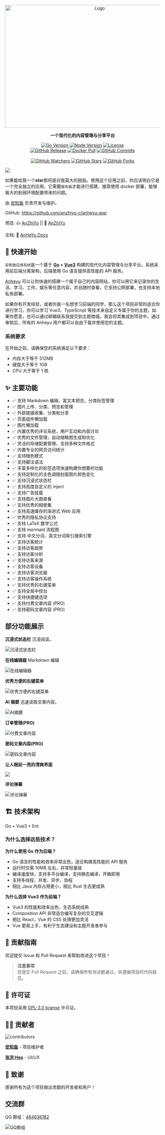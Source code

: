<p align="center">
  <a href="https://github.com/anzhiyu-c/anheyu-app" target="_blank" title="访问项目仓库">
    <img src="https://upload-bbs.miyoushe.com/upload/2025/08/27/125766904/445bc304fe1a5edf8c0250beac0731b5_953439680145318785.png" height="400" width="600" alt="Logo" />
  </a>
</p>

<p align="center"><strong>一个现代化的内容管理与分享平台</strong></p>

<p align="center">
  <a title="Go Version" target="_blank" href="https://go.dev/"><img alt="Go Version" src="https://img.shields.io/badge/Go-%3E%3D%201.24.4-91DEFA?style=flat"></a>
  <a title="Node.js Version" target="_blank" href="https://nodejs.org/"><img alt="Node Version" src="https://img.shields.io/badge/Node-%3E%3D%2020.19.4-yellowgreen?style=flat"></a>
  <a title="License" target="_blank" href="https://github.com/anzhiyu-c/anheyu-app/blob/main/LICENSE"><img alt="License" src="https://img.shields.io/github/license/anzhiyu-c/anheyu-app.svg?style=flat"></a>
  <br>
  <a title="GitHub Release" target="_blank" href="https://github.com/anzhiyu-c/anheyu-app/releases"><img alt="GitHub Release" src="https://img.shields.io/github/v/release/anzhiyu-c/anheyu-app?style=flat"></a>
  <a title="Docker Pulls" target="_blank" href="https://hub.docker.com/r/anheyu/anheyu-backend"><img alt="Docker Pull" src="https://img.shields.io/docker/pulls/anheyu/anheyu-backend?color=red&label=Docker%20Pull"></a>
  <a title="GitHub Commits" target="_blank" href="https://github.com/anzhiyu-c/anheyu-app/commits/main"><img alt="GitHub Commits" src="https://img.shields.io/github/commit-activity/m/anzhiyu-c/anheyu-app.svg?style=flat&color=brightgreen&label=commits"></a>
  <br><br>
  <a title="GitHub Watchers" target="_blank" href="https://github.com/anzhiyu-c/anheyu-app/watchers"><img alt="GitHub Watchers" src="https://img.shields.io/github/watchers/anzhiyu-c/anheyu-app.svg?label=Watchers&style=social"></a>  
  <a title="GitHub Stars" target="_blank" href="https://github.com/anzhiyu-c/anheyu-app/stargazers"><img alt="GitHub Stars" src="https://img.shields.io/github/stars/anzhiyu-c/anheyu-app.svg?label=Stars&style=social"></a>  
  <a title="GitHub Forks" target="_blank" href="https://github.com/anzhiyu-c/anheyu-app/network/members"><img alt="GitHub Forks" src="https://img.shields.io/github/forks/anzhiyu-c/anheyu-app.svg?label=Forks&style=social"></a>  
</p>

![](https://upload-bbs.miyoushe.com/upload/2025/10/28/125766904/04eea66306f81b76b4e3623ee098bf40_3240315038986097575.png?x-oss-process=image/format,avif)

如果能给我一个**star**那将是对我莫大的鼓励。使用这个应用之前，你应该明白它是一个完全独立的应用，它需要`服务器`才能进行搭建，推荐使用 docker 部署，能够极大的削弱环境配置带来的问题。

由 [安知鱼](https://github.com/anzhiyu-c) 负责开发与维护。

GitHub: https://github.com/anzhiyu-c/anheyu-app

预览: 👍 [AnZhiYu](https://blog.anheyu.com/) || 🤞 [AnZhiYu](https://index.anheyu.com/)

文档: 📖 [AnHeYu Docs](https://dev.anheyu.com)

## 🚀 快速开始

`安和鱼应用系统`是一个基于 **[Go](https://go.dev/) + [Vue3](https://vuejs.org/)** 构建的现代化内容管理与分享平台。系统采用前后端分离架构，后端使用 Go 语言提供高性能的 API 服务。

[Anheyu](https://github.com/anzhiyu-c/anheyu-app) 可以让你快速的搭建一个属于自己的内容网站，你可以用它来记录你的生活、学习、工作、娱乐等任意内容，并且随时查看，它支持公网部署，也支持本地私有部署。

如果你有开发经验，或者你是一名想学习前端的同学，那么这个项目非常的适合你进行学习，你可以学习 Vue3、TypeScript 等技术来自定义专属于你的主题，如果你愿意，也可以通过邮箱联系我提交到主题商城，我会将其集成到项目中，通过审核后，所有的 Anheyu 用户都可以自由下载并使用您的主题。

### 系统要求

在开始之前，请确保您的系统满足以下要求：

- 内存大于等于 512MB
- 硬盘大于等于 1GB
- CPU 大于等于 1 核

## ✨ 主要功能

- ✅ 支持 Markdown 编辑，富文本预览，分类标签管理
- ✅ 图片上传、分类、预览和管理
- ✅ 外部链接收集、分类和分享
- ✅ 页面组件懒加载
- ✅ 图片懒加载
- ✅ 内置优秀的评论系统，用户互动和内容讨论
- ✅ 优秀的文件管理，自动缩略图生成和优化
- ✅ 灵活的存储配置管理，支持多种文件格式
- ✅ 内置专业的网页访问统计
- ✅ 支持暗色模式
- ✅ 支持脚注语法
- ✅ 丰富多样化的标签选项快速构建你想要的功能
- ✅ 支持定制化的主色调随封面图片颜色变化
- ✅ 支持沉浸式状态栏
- ✅ 支持高度自定义的 inject
- ✅ 支持广告挂载
- ✅ 支持图片大图查看
- ✅ 支持优秀的相册集
- ✅ 支持高速缓存的渐进式 Web 应用
- ✅ 优秀的隐私协议支持
- ✅ 支持 LaTeX 数学公式
- ✅ 支持 mermaid 流程图
- ✅ 支持 中文分词、英文分词索引搜索引擎
- ✅ 支持访客统计
- ✅ 支持访客趋势
- ✅ 支持访客分析
- ✅ 支持访客来源
- ✅ 支持访客设备
- ✅ 支持访客浏览器
- ✅ 支持访客操作系统
- ✅ 支持优秀的右键菜单
- ✅ 支持全局中控台
- ✅ 支持快捷键选项
- ✅ 支持付费文章内容 (PRO)
- ✅ 支持密码文章内容 (PRO)

## 部分功能展示

**沉浸式状态栏** 沉浸阅读。

![沉浸式状态栏](https://upload-bbs.miyoushe.com/upload/2025/09/14/125766904/bf586849d38243f9d62ffd10aaac9c92_3495839897391648835.png?x-oss-process=image/format,avif)

**在线编辑器** Markdown 编辑

![在线编辑器](https://upload-bbs.miyoushe.com/upload/2025/09/15/125766904/d48ebac100429fe8dce19e48ec3b40a3_3855955480928949790.png?x-oss-process=image/format,avif)

**优秀方便的右键菜单**

<img
  src="https://upload-bbs.miyoushe.com/upload/2025/09/14/125766904/ab037790230c2a67f7c8e426cd8ce677_4442694850992921405.png?x-oss-process=image/format,avif"
  alt="优秀方便的右键菜单"
  className="w-[50%]"
/>

**AI 摘要** 迅速读取文章内容。

![AI摘要](https://upload-bbs.miyoushe.com/upload/2025/09/14/125766904/3e4d676c64930e1c573393420dc2cba5_2848259665925430.png?x-oss-process=image/format,avif)

**订单管理(PRO)**

![付费文章内容](https://upload-bbs.miyoushe.com/upload/2025/09/17/125766904/4410b49e38af24bef72e6ae555495e09_6600710485516302903.png?x-oss-process=image/format,avif)

**密码文章内容(PRO)**

![密码文章内容](https://upload-bbs.miyoushe.com/upload/2025/09/17/125766904/8baeeafcb2cf9caf72c84b89f2c69d67_5541575116482903287.png?x-oss-process=image/format,avif)

**让人眼前一亮的清爽界面**

![](https://upload-bbs.miyoushe.com/upload/2025/09/14/125766904/22019d7c234b154ae6745ae8960188c4_4555570664614593804.png?x-oss-process=image/format,avif)

**评论弹幕**

![评论弹幕](https://upload-bbs.miyoushe.com/upload/2025/09/14/125766904/9ad29d18db96115f483ddf15b8af9b57_7214154697962036777.png?x-oss-process=image/format,avif)

## 🏗️ 技术架构

Go + Vue3 + Ent

### 为什么选择这些技术？

**为什么使用 Go 作为后端？**

- Go 语言的性能和效率非常出色，适合构建高性能的 API 服务
- 运行时仅需 10MB 左右，非常轻量级
- 编译速度快，支持多平台编译，支持静态编译，开箱即用
- 支持多线程、并发、异步、协程
- 相比 Java 内存占用更小，相比 Rust 生态更成熟

**为什么选择 Vue3 作为前端？**

- Vue3 的性能和效率出色，生态系统成熟
- Composition API 非常适合编写复杂的交互逻辑
- 相比 React，Vue 的 CSS 处理更加灵活
- Vue 更易上手，有利于生态建设和主题开发者参与

## 🤝 贡献指南

欢迎提交 Issue 和 Pull Request 来帮助改进这个项目！

> **注意事项**  
> 在提交 Pull Request 之前，请确保所有测试都通过，并遵循项目的代码规范。

## 📄 许可证

本项目采用 [GPL-3.0 license](https://github.com/anzhiyu-c/anheyu-app?tab=GPL-3.0-1-ov-file#readme) 许可证。

## 👨‍💻 贡献者

<img src="https://opencollective.com/anheyu-app-frontend/contributors.svg?width=890&button=false" alt="contributors" />

**[安知鱼](https://github.com/anzhiyu-c)** - 项目维护者

**[张洪 Heo](https://github.com/zhheo)** - UI/UX

## 🙏 致谢

感谢所有为这个项目做出贡献的开发者和用户！

## 交流群

QQ 群组：[464636182](https://jq.qq.com/?_wv=1027&k=v7NK7ELr)

![QQ群组](https://upload-bbs.miyoushe.com/upload/2025/07/09/125766904/1e8ea817c197fb98e4dbd9ed2500d923_6382092418395407285.webp)
